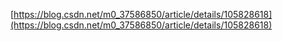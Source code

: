 

[https://blog.csdn.net/m0_37586850/article/details/105828618](https://blog.csdn.net/m0_37586850/article/details/105828618)
